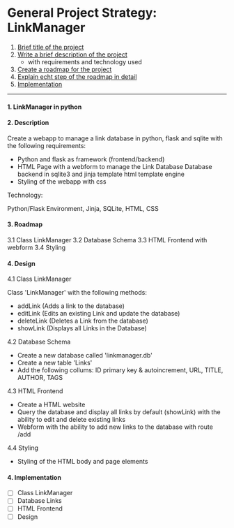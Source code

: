 # General Project Strategy: LinkManager

1. [Brief title of the project](#1-linkmanager-in-python)
2. [Write a brief description of the project](#2-description)
    - with requirements and technology used
3. [Create a roadmap for the project](#3-roadmap)
4. [Explain echt step of the roadmap in detail](#4-design)
5. [Implementation](#4-implementation)

---

#### 1. LinkManager in python

#### 2. Description

Create a webapp to manage a link database in python, flask and sqlite
with the following requirements:

- Python and flask as framework (frontend/backend)
- HTML Page with a webform to manage the Link Database
    Database backend in sqlite3 and jinja template html 
    template engine
- Styling of the webapp with css

Technology:

Python/Flask Environment, Jinja, SQLite, HTML, CSS

#### 3. Roadmap

3.1 Class LinkManager 
3.2 Database Schema
3.3 HTML Frontend with webform
3.4 Styling

#### 4. Design

4.1 Class LinkManager

Class 'LinkManager' with the following methods:

- addLink (Adds a link to the database)
- editLink (Edits an existing Link and update the database)
- deleteLink (Deletes a Link from the database)
- showLink (Displays all Links in the Database)

4.2 Database Schema

- Create a new database called 'linkmanager.db'
- Create a new table 'Links'
- Add the following collums: ID primary key & autoincrement, URL, TITLE, AUTHOR, TAGS

4.3 HTML Frontend 

- Create a HTML website
- Query the database and display all links by default (showLink)
  with the ability to edit and delete  existing links
- Webform with the ability to add new links to the database
  with route /add

4.4 Styling
- Styling of the HTML body and page elements

#### 4. Implementation

- [ ] Class LinkManager
- [ ] Database Links
- [ ] HTML Frontend
- [ ] Design